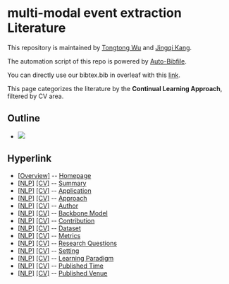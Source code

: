 # multi-modal event extraction Literature 
This repository is maintained by [Tongtong Wu](http://wutong8023.site/) and [Jingqi Kang](https://#####). 

The automation script of this repo is powered by [Auto-Bibfile](https://github.com/wutong8023/Auto-Bibfile.git).

You can directly use our bibtex.bib in overleaf with this [link](https://www.overleaf.com/read/rgscdxhxbwhp).

This page categorizes the literature by the **Continual Learning Approach**, filtered by CV area.

## Outline 
- [![](https://img.shields.io/badge/Hyperlink-blue)](https://github.com/JingqiKang/multi-modal-event-extraction/blob/main//MMEE4cv/approach\README.md#hyperlink)
## Hyperlink 
- [[Overview]](https://github.com/JingqiKang/multi-modal-event-extraction/blob/main//README.md) -- [Homepage](https://github.com/JingqiKang/multi-modal-event-extraction/blob/main//README.md)
- [[NLP]](https://github.com/JingqiKang/multi-modal-event-extraction/blob/main//MMEE4nlp/./)  [[CV]](https://github.com/JingqiKang/multi-modal-event-extraction/blob/main//MMEE4cv/./) -- [Summary](https://github.com/JingqiKang/multi-modal-event-extraction/blob/main//MMEE4all/./)
- [[NLP]](https://github.com/JingqiKang/multi-modal-event-extraction/blob/main//MMEE4nlp/application)  [[CV]](https://github.com/JingqiKang/multi-modal-event-extraction/blob/main//MMEE4cv/application) -- [Application](https://github.com/JingqiKang/multi-modal-event-extraction/blob/main//MMEE4all/application)
- [[NLP]](https://github.com/JingqiKang/multi-modal-event-extraction/blob/main//MMEE4nlp/approach)  [[CV]](https://github.com/JingqiKang/multi-modal-event-extraction/blob/main//MMEE4cv/approach) -- [Approach](https://github.com/JingqiKang/multi-modal-event-extraction/blob/main//MMEE4all/approach)
- [[NLP]](https://github.com/JingqiKang/multi-modal-event-extraction/blob/main//MMEE4nlp/author)  [[CV]](https://github.com/JingqiKang/multi-modal-event-extraction/blob/main//MMEE4cv/author) -- [Author](https://github.com/JingqiKang/multi-modal-event-extraction/blob/main//MMEE4all/author)
- [[NLP]](https://github.com/JingqiKang/multi-modal-event-extraction/blob/main//MMEE4nlp/backbone_model)  [[CV]](https://github.com/JingqiKang/multi-modal-event-extraction/blob/main//MMEE4cv/backbone_model) -- [Backbone Model](https://github.com/JingqiKang/multi-modal-event-extraction/blob/main//MMEE4all/backbone_model)
- [[NLP]](https://github.com/JingqiKang/multi-modal-event-extraction/blob/main//MMEE4nlp/contribution)  [[CV]](https://github.com/JingqiKang/multi-modal-event-extraction/blob/main//MMEE4cv/contribution) -- [Contribution](https://github.com/JingqiKang/multi-modal-event-extraction/blob/main//MMEE4all/contribution)
- [[NLP]](https://github.com/JingqiKang/multi-modal-event-extraction/blob/main//MMEE4nlp/dataset)  [[CV]](https://github.com/JingqiKang/multi-modal-event-extraction/blob/main//MMEE4cv/dataset) -- [Dataset](https://github.com/JingqiKang/multi-modal-event-extraction/blob/main//MMEE4all/dataset)
- [[NLP]](https://github.com/JingqiKang/multi-modal-event-extraction/blob/main//MMEE4nlp/metrics)  [[CV]](https://github.com/JingqiKang/multi-modal-event-extraction/blob/main//MMEE4cv/metrics) -- [Metrics](https://github.com/JingqiKang/multi-modal-event-extraction/blob/main//MMEE4all/metrics)
- [[NLP]](https://github.com/JingqiKang/multi-modal-event-extraction/blob/main//MMEE4nlp/research_question)  [[CV]](https://github.com/JingqiKang/multi-modal-event-extraction/blob/main//MMEE4cv/research_question) -- [Research Questions](https://github.com/JingqiKang/multi-modal-event-extraction/blob/main//MMEE4all/research_question)
- [[NLP]](https://github.com/JingqiKang/multi-modal-event-extraction/blob/main//MMEE4nlp/setting)  [[CV]](https://github.com/JingqiKang/multi-modal-event-extraction/blob/main//MMEE4cv/setting) -- [Setting](https://github.com/JingqiKang/multi-modal-event-extraction/blob/main//MMEE4all/setting)
- [[NLP]](https://github.com/JingqiKang/multi-modal-event-extraction/blob/main//MMEE4nlp/supervision)  [[CV]](https://github.com/JingqiKang/multi-modal-event-extraction/blob/main//MMEE4cv/supervision) -- [ Learning Paradigm](https://github.com/JingqiKang/multi-modal-event-extraction/blob/main//MMEE4all/supervision)
- [[NLP]](https://github.com/JingqiKang/multi-modal-event-extraction/blob/main//MMEE4nlp/time)  [[CV]](https://github.com/JingqiKang/multi-modal-event-extraction/blob/main//MMEE4cv/time) -- [Published Time](https://github.com/JingqiKang/multi-modal-event-extraction/blob/main//MMEE4all/time)
- [[NLP]](https://github.com/JingqiKang/multi-modal-event-extraction/blob/main//MMEE4nlp/venue)  [[CV]](https://github.com/JingqiKang/multi-modal-event-extraction/blob/main//MMEE4cv/venue) -- [Published Venue](https://github.com/JingqiKang/multi-modal-event-extraction/blob/main//MMEE4all/venue)
